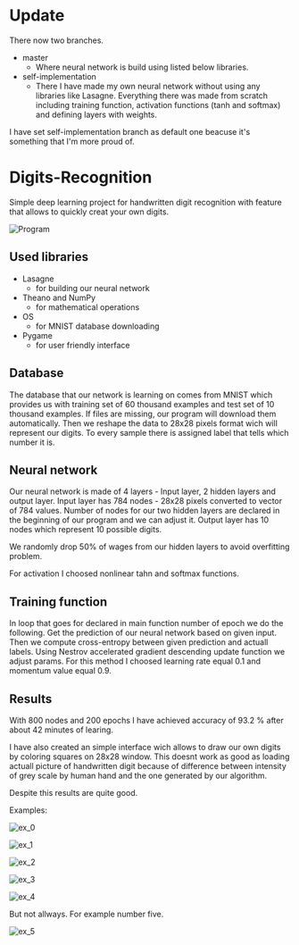 # Update
There now two branches.

+ master
  - Where neural network is build using listed below libraries.
+ self-implementation
  - There I have made my own neural network without using any libraries like Lasagne. Everything there was made from scratch including training function, activation functions (tanh and softmax) and defining layers with weights.
  
  
I have set self-implementation branch as default one beacuse it's something that I'm more proud of.

# Digits-Recognition
Simple deep learning project for handwritten digit recognition with feature that allows to quickly creat your own digits.

![Program](https://github.com/NukeeMann/Digits-Recognition/blob/master/img/dr1.PNG)

## Used libraries
+ Lasagne 
  - for building our neural network
+ Theano and NumPy
  - for mathematical operations
+ OS
  - for MNIST database downloading
+ Pygame
  - for user friendly interface
  
## Database
The database that our network is learning on comes from MNIST which provides us with training set of 60 thousand examples and test set of 10 thousand examples. If files are missing, our program will download them automatically. Then we reshape the data to 28x28 pixels format wich will represent our digits. To every sample there is assigned label that tells which number it is.

## Neural network
Our neural network is made of 4 layers - Input layer, 2 hidden layers and output layer.
Input layer has 784 nodes - 28x28 pixels converted to vector of 784 values.
Number of nodes for our two hidden layers are declared in the beginning of our program and we can adjust it.
Output layer has 10 nodes which represent 10 possible digits.

We randomly drop 50% of wages from our hidden layers to avoid overfitting problem.

For activation I choosed nonlinear tahn and softmax functions. 

## Training function
In loop that goes for declared in main function number of epoch we do the following.
Get the prediction of our neural network based on given input. Then we compute cross-entropy between given prediction and actuall labels. Using Nestrov accelerated gradient descending update function we adjust params. For this method I choosed learning rate equal 0.1 and momentum value equal 0.9.

## Results
With 800 nodes and 200 epochs I have achieved accuracy of 93.2 % after about 42 minutes of learing.

I have also created an simple interface wich allows to draw our own digits by coloring squares on 28x28 window. This doesnt work as good as loading actuall picture of handwritten digit because of 
difference between intensity of grey scale by human hand and the one generated by our algorithm.

Despite this results are quite good.

Examples:

![ex_0](https://github.com/NukeeMann/Digits-Recognition/blob/master/img/dr_0.PNG)

![ex_1](https://github.com/NukeeMann/Digits-Recognition/blob/master/img/dr_1.PNG)

![ex_2](https://github.com/NukeeMann/Digits-Recognition/blob/master/img/dr_2.PNG)

![ex_3](https://github.com/NukeeMann/Digits-Recognition/blob/master/img/dr_3.PNG)

![ex_4](https://github.com/NukeeMann/Digits-Recognition/blob/master/img/dr_4.PNG)

But not allways. For example number five.

![ex_5](https://github.com/NukeeMann/Digits-Recognition/blob/master/img/dr_5_fail.PNG)
